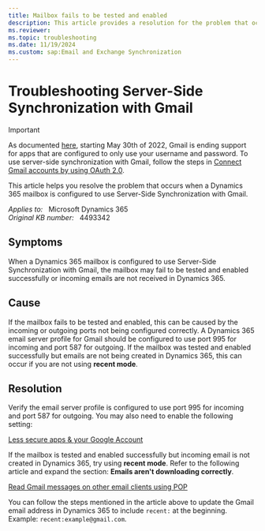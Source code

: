 ```yaml
---
title: Mailbox fails to be tested and enabled
description: This article provides a resolution for the problem that occurs when a Dynamics 365 mailbox is configured to use Server-Side Synchronization with Gmail.
ms.reviewer: 
ms.topic: troubleshooting
ms.date: 11/19/2024
ms.custom: sap:Email and Exchange Synchronization
---
```

# Troubleshooting Server-Side Synchronization with Gmail

> [!IMPORTANT]
> As documented [here](https://support.google.com/accounts/answer/6010255), starting May 30th of 2022, Gmail is ending support for apps that are configured to only use your username and password. To use server-side synchronization with Gmail, follow the steps in [Connect Gmail accounts by using OAuth 2.0](/power-platform/admin/connect-gmail-oauth2).

This article helps you resolve the problem that occurs when a Dynamics 365 mailbox is configured to use Server-Side Synchronization with Gmail.

_Applies to:_ &nbsp; Microsoft Dynamics 365  
_Original KB number:_ &nbsp; 4493342

## Symptoms

When a Dynamics 365 mailbox is configured to use Server-Side Synchronization with Gmail, the mailbox may fail to be tested and enabled successfully or incoming emails are not received in Dynamics 365.

## Cause

If the mailbox fails to be tested and enabled, this can be caused by the incoming or outgoing ports not being configured correctly. A Dynamics 365 email server profile for Gmail should be configured to use port 995 for incoming and port 587 for outgoing.
If the mailbox was tested and enabled successfully but emails are not being created in Dynamics 365, this can occur if you are not using **recent mode**.

## Resolution

Verify the email server profile is configured to use port 995 for incoming and port 587 for outgoing. You may also need to enable the following setting:

[Less secure apps & your Google Account](https://support.google.com/accounts/answer/6010255)

If the mailbox is tested and enabled successfully but incoming email is not created in Dynamics 365, try using **recent mode**. Refer to the following article and expand the section: **Emails aren't downloading correctly**.

[Read Gmail messages on other email clients using POP](https://support.google.com/mail/answer/7104828)

You can follow the steps mentioned in the article above to update the Gmail email address in Dynamics 365 to include `recent:` at the beginning. Example: `recent:example@gmail.com`.
